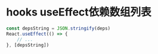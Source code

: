 # hooks useEffect依赖数组列表

```typescript jsx
const depsString = JSON.stringify(deps)
React.useEffect(() => {
    // ...
}, [depsString])
```